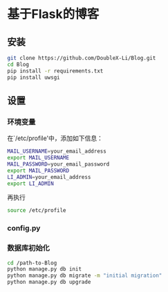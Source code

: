 # 基于Flask的博客
## 安装
```bash
git clone https://github.com/DoubleX-Li/Blog.git
cd Blog
pip install -r requirements.txt
pip install uwsgi
```
## 设置
### 环境变量
在`/etc/profile'中，添加如下信息：
```bash
MAIL_USERNAME=your_email_address
export MAIL_USERNAME
MAIL_PASSWORD=your_email_password
export MAIL_PASSWORD
LI_ADMIN=your_email_address
export LI_ADMIN
```
再执行
```bash
source /etc/profile
```
### config.py


### 数据库初始化
```bash
cd /path-to-Blog
python manage.py db init
python manage.py db migrate -m "initial migration"
python manage.py db upgrade

```

